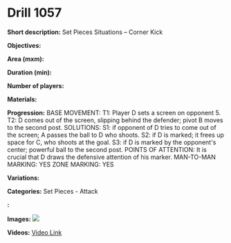 # Drill 1057

**Short description:**
Set Pieces Situations – Corner Kick

**Objectives:**


**Area (mxm):**


**Duration (min):**


**Number of players:**


**Materials:**


**Progression:**
BASE MOVEMENT: T1: Player D sets a screen on opponent 5. T2: D comes out of the screen, slipping behind the defender; pivot B moves to the second post. SOLUTIONS: S1: if opponent of D tries to come out of the screen; A passes the ball to D who shoots. S2: if D is marked; it frees up space for C, who shoots at the goal. S3: if D is marked by the opponent's center; powerful ball to the second post. POINTS OF ATTENTION: It is crucial that D draws the defensive attention of his marker. MAN-TO-MAN MARKING: YES ZONE MARKING: YES

**Variations:**


**Categories:**
Set Pieces - Attack

**:**


**Images:**
![](https://www.coachingfutsal.com/\images\5e1c5429a97f35be2e00e5fb2a6ec1c2b0117eb048838fe075bf10aadb525ace19a3546fb5be6da01922713917df3b6d85fb426a15682cbedced4c3a5fcc6fb55280f26d8d6f5.jpg)

**Videos:**
[Video Link](https://www.youtube.com/embed/P8u56hexjzo)

